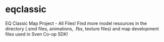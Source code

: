 # eqclassic
EQ Classic Map Project - All Files! Find more model resources in the directory (.smd files, animations, .fbx, texture files) and map development files used in Sven Co-op SDK!

